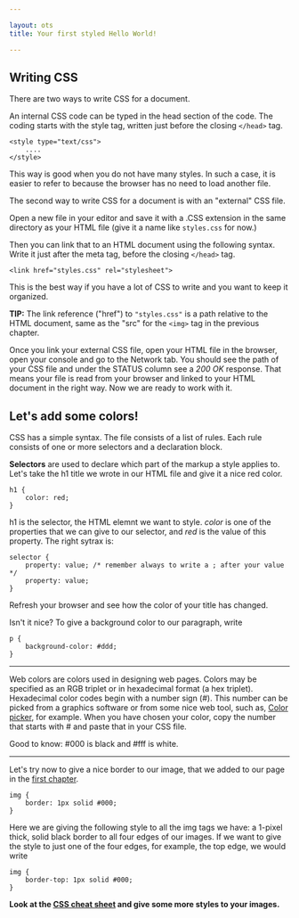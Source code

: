 ```yaml
---

layout: ots
title: Your first styled Hello World!

---
```


## Writing CSS

There are two ways to write CSS for a document.

An internal CSS code can be typed in the head section of the code.
The coding starts with the style tag, written just before the closing
`</head>` tag.

    <style type="text/css">
        ....
    </style>

This way is good when you do not have many styles. In such a case, it is easier
to refer to because the browser has no need to load another file.

The second way to write CSS for a document is with an "external" CSS  file. 

Open a new file in your editor and save it with a .CSS extension in the same
directory as your HTML file (give it a name like `styles.css` for now.)

Then you can link that to an HTML document using the following syntax. 
Write it just after the meta tag, before the closing `</head>` tag.

    <link href="styles.css" rel="stylesheet">

This is the best way if you have a lot of CSS to write and you want to 
keep it organized.

**TIP:** The link reference ("href") to `"styles.css"` is a path relative 
to the HTML document, same as the "src" for the `<img>` tag in the previous 
chapter.

Once you link your external CSS file, open your HTML file in the
browser, open your console and go to the Network tab.
You should see the path of your CSS file and under the STATUS column 
see a *200 OK* response.
That means your file is read from your browser and linked to your HTML document
in the right way.
Now we are ready to work with it.

## Let's add some colors!

CSS has a simple syntax.
The file consists of a list of rules. Each rule consists of one or more
selectors and a declaration block.

**Selectors** are used to declare which part of the markup a style applies to.
Let's take the h1 title we wrote in our HTML file and give it a nice red color.

    h1 {
        color: red;
    }

h1 is the selector, the HTML elemnt we want to style.
*color* is one of the properties that we can give to our selector, and *red* is the 
value of this property.
The right sytrax is:

    selector {
        property: value; /* remember always to write a ; after your value */
        property: value;
    }

Refresh your browser and see how the color of your title has changed.

Isn't it nice?
To give a background color to our paragraph, write

    p {
        background-color: #ddd;
    }

******

Web colors are colors used in designing web pages. 
Colors may be specified as an RGB triplet or in hexadecimal format (a hex triplet).
Hexadecimal color codes begin with a number sign (#).
This number can be picked from a graphics software or from some nice web tool, such as, [Color picker](http://www.colorpicker.com/), for example.
When you have chosen your color, copy the number that starts with # and paste that in your CSS file.

Good to know: #000 is black and #fff is white.

******

Let's try now to give a nice border to our image, that we added to our page in the [first chapter](structure.md).

    img {
        border: 1px solid #000;
    }

Here we are giving the following style to all the img tags we have: a 1-pixel thick, solid black border to all four edges of our images.
If we want to give the style to just one of the four edges, for example, the top edge, we would write

    img {
        border-top: 1px solid #000;
    }

**Look at the [CSS cheat sheet](http://coding.smashingmagazine.com/2009/07/13/css-3-cheat-sheet-pdf/) and give some more styles to your images.**







